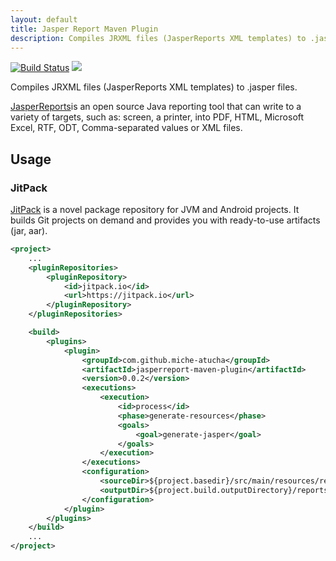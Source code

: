 ```yaml
---
layout: default
title: Jasper Report Maven Plugin
description: Compiles JRXML files (JasperReports XML templates) to .jasper files.
---
```


[![Build Status](https://travis-ci.org/miche-atucha/jasperreport-maven-plugin.svg?branch=master)](https://travis-ci.org/miche-atucha/jasperreport-maven-plugin) [![](https://jitpack.io/v/miche-atucha/jasperreport-maven-plugin.svg)](https://jitpack.io/#miche-atucha/jasperreport-maven-plugin)

Compiles JRXML files (JasperReports XML templates) to .jasper files.

[JasperReports](https://community.jaspersoft.com/project/jasperreports-library)is an open source Java reporting tool that can write to a variety of targets, such as: screen, a printer, into PDF, HTML, Microsoft Excel, RTF, ODT, Comma-separated values or XML files.
## Usage
### JitPack
[JitPack](https://jitpack.io/) is a novel package repository for JVM and Android projects. It builds Git projects on demand and provides you with ready-to-use artifacts (jar, aar).
```xml
<project>
    ...
    <pluginRepositories>
        <pluginRepository>
            <id>jitpack.io</id>
            <url>https://jitpack.io</url>
        </pluginRepository>
    </pluginRepositories>

    <build>
        <plugins>
            <plugin>
                <groupId>com.github.miche-atucha</groupId>
                <artifactId>jasperreport-maven-plugin</artifactId>
                <version>0.0.2</version>
                <executions>
                    <execution>
                        <id>process</id>
                        <phase>generate-resources</phase>
                        <goals>
                            <goal>generate-jasper</goal>
                        </goals>
                    </execution>
                </executions>
                <configuration>
                    <sourceDir>${project.basedir}/src/main/resources/reports</sourceDir>
                    <outputDir>${project.build.outputDirectory}/reports</outputDir>
                </configuration>
            </plugin>
        </plugins>
    </build>
    ...
</project>
```
